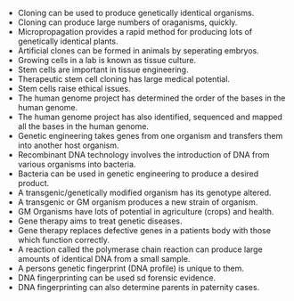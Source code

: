 - Cloning can be used to produce genetically identical organisms.
- Cloning can produce large numbers of oraganisms, quickly.
- Micropropagation provides a rapid method for producing lots of genetically identical plants.
- Artificial clones can be formed in animals by seperating embryos.
- Growing cells in a lab is known as tissue culture.
- Stem cells are important in tissue engineering.
- Therapeutic stem cell cloning has large medical potential.
- Stem cells raise ethical issues.
- The human genome project has determined the order of the bases in the human genome.
- The human genome project has also identified, sequenced and mapped all the bases in the human genome.
- Genetic engineering takes genes from one organism and transfers them into another host organism.
- Recombinant DNA technology involves the introduction of DNA from various organisms into bacteria.
- Bacteria can be used in genetic engineering to produce a desired product.
- A transgenic/genetically modified organism has its genotype altered.
- A transgenic or GM organism produces a new strain of organism.
- GM Organisms have lots of potential in agriculture (crops) and health.
- Gene therapy aims to treat genetic diseases.
- Gene therapy replaces defective genes in a patients body with those which function correctly.
- A reaction called the polymerase chain reaction can produce large amounts of identical DNA from a small sample.
- A persons genetic fingerprint (DNA profile) is unique to them.
- DNA fingerprinting can be used sd forensic evidence.
- DNA fingerprinting can also determine parents in paternity cases.